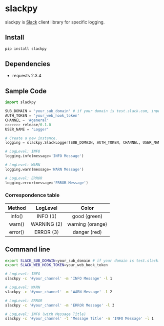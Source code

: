 # slackpy

slackpy is [Slack][] client library for specific logging.

## Install

```sh
pip install slackpy
```

## Dependencies

-   requests 2.3.4

## Sample Code

```python
import slackpy

SUB_DOMAIN = 'your_sub_domain' # if your domain is test.slack.com, input 'test'.
AUTH_TOKEN = 'your_web_hook_token'
CHANNEL = '#general'
>>>>>>> release/0.1.0
USER_NAME = 'Logger'

# Create a new instance.
logging = slackpy.SlackLogger(SUB_DOMAIN, AUTH_TOKEN, CHANNEL, USER_NAME)

# LogLevel: INFO
logging.info(message='INFO Message')

# LogLevel: WARN
logging.warn(message='WARN Message')

# LogLevel: ERROR
logging.error(message='ERROR Message')
```

### Correspondence table

Method | LogLevel | Color
:----: | :------: | :----:
info() | INFO (1) | good (green)
warn() | WARNING (2) | warning (orange)
error() | ERROR (3) | danger (red)

## Command line

```sh
export SLACK_SUB_DOMAIN=your_sub_domain # if your domain is test.slack.com, input 'test'.
export SLACK_WEB_HOOK_TOKEN=your_web_hook_token

# LogLevel: INFO
slackpy -c '#your_channel' -m 'INFO Message' -l 1

# LogLevel: WARN
slackpy -c '#your_channel' -m 'WARN Message' -l 2

# LogLevel: ERROR
slackpy -c '#your_channel' -m 'ERROR Message' -l 3

# LogLevel: INFO (with Message Title)
slackpy -c '#your_channel' -t 'Message Title' -m 'INFO Message' -l 1
```

  [Slack]: https://slack.com
